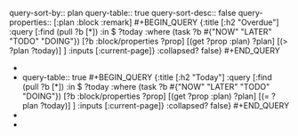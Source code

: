 query-sort-by:: plan
query-table:: true
query-sort-desc:: false
query-properties:: [:plan :block :remark]
#+BEGIN_QUERY
 {:title [:h2 "Overdue"]
  :query [:find (pull ?b [*])
          :in $ ?today
          :where
          (task ?b #{"NOW" "LATER" "TODO" "DOING"})
          [?b :block/properties ?prop]
          [(get ?prop :plan) ?plan]
          [(> ?plan ?today)]
          ]
  :inputs [:current-page]}
  :collapsed? false}
#+END_QUERY

-
- query-table:: true
  #+BEGIN_QUERY
   {:title [:h2 "Today"]
    :query [:find (pull ?b [*])
            :in $ ?today
            :where
            (task ?b #{"NOW" "LATER" "TODO" "DOING"})
            [?b :block/properties ?prop]
            [(get ?prop :plan) ?plan]
            [(= ?plan ?today)]
            ]
    :inputs [:current-page]}
    :collapsed? false}
  #+END_QUERY
-
-